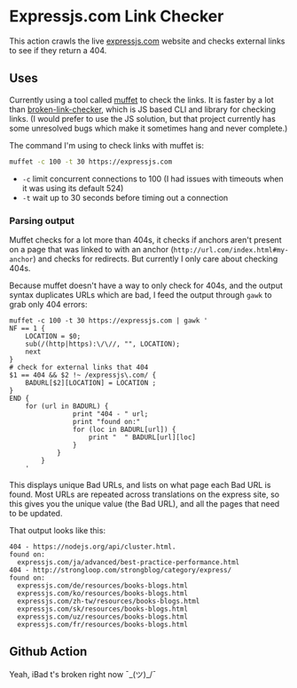 # Expressjs.com Link Checker

This action crawls the live [expressjs.com](https://expressjs.com) website and checks external links to see if they return a 404.

## Uses

Currently using a tool called [muffet](https://github.com/raviqqe/muffet) to check the links. It is faster by a lot than [broken-link-checker](https://github.com/stevenvachon/broken-link-checker), which is JS based CLI and library for checking links. (I would prefer to use the JS solution, but that project currently has some unresolved bugs which make it sometimes hang and never complete.)

The command I'm using to check links with muffet is:

```sh
muffet -c 100 -t 30 https://expressjs.com
```

- `-c` limit concurrent connections to 100 (I had issues with timeouts when it was using its default 524)
- `-t` wait up to 30 seconds before timing out a connection

### Parsing output

Muffet checks for a lot more than 404s, it checks if anchors aren't present on a page that was linked to with an anchor (`http://url.com/index.html#my-anchor`) and checks for redirects. But currently I only care about checking 404s.

Because muffet doesn't have a way to only check for 404s, and the output syntax duplicates URLs which are bad, I feed the output through `gawk` to grab only 404 errors:

```
muffet -c 100 -t 30 https://expressjs.com | gawk '
NF == 1 {
	LOCATION = $0;
	sub(/(http|https):\/\//, "", LOCATION);
	next
}
# check for external links that 404
$1 == 404 && $2 !~ /expressjs\.com/ {
	BADURL[$2][LOCATION] = LOCATION ;
}
END {
	for (url in BADURL) {
				print "404 - " url;
				print "found on:"
				for (loc in BADURL[url]) {
					print "  " BADURL[url][loc]
				}
			}
		}
	'
```

This displays unique Bad URLs, and lists on what page each Bad URL is found. Most URLs are repeated across translations on the express site, so this gives you the unique value (the Bad URL), and all the pages that need to be updated.

That output looks like this:

```
404 - https://nodejs.org/api/cluster.html.
found on:
  expressjs.com/ja/advanced/best-practice-performance.html
404 - http://strongloop.com/strongblog/category/express/
found on:
  expressjs.com/de/resources/books-blogs.html
  expressjs.com/ko/resources/books-blogs.html
  expressjs.com/zh-tw/resources/books-blogs.html
  expressjs.com/sk/resources/books-blogs.html
  expressjs.com/uz/resources/books-blogs.html
  expressjs.com/fr/resources/books-blogs.html
```

## Github Action

Yeah, iBad t's broken right now ¯\_(ツ)\_/¯
